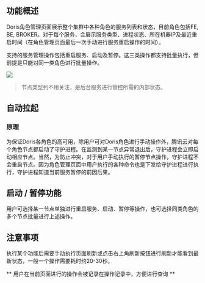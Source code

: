 ## 功能概述

Doris角色管理页面展示整个集群中各种角色的服务列表和状态，目前角色包括FE, BE, BROKER。对于每个服务，会展示服务类型、进程状态、所在机器IP及最近重启时间（在角色管理页面最后一次手动进行服务重启操作的时间）。

支持的服务管理操作包括重启服务、启动及暂停。这三类操作都支持批量执行，但前提是只能对同一类角色进行批量操作。

![](https://qcloudimg.tencent-cloud.cn/raw/c4fbfb82092c8e240229f93d41896aab.jpg)

> 节点类型列不用关注，是后台服务进行管控所需的内部状态。

## 自动拉起

### 原理

为保证Doris各角色的高可用，除用户可对Doris角色进行手动操作外，腾讯云对每个角色节点都启动了守护进程。在监测到某一节点异常退出后，守护进程会立即启动相应节点。当然，为防止冲突，对于用户手动执行的暂停节点操作，守护进程不会重启节点。因为角色管理页面中用户执行的各种命令也是下发给守护进程进行执行，守护进程知道当前服务暂停的前因后果。


## 启动 / 暂停功能

用户可选择某一节点单独进行重启服务、启动、暂停等操作，也可选择同类角色的多个节点批量进行上述操作。


## 注意事项
执行某个功能后需要手动执行页面刷新或点击右上角刷新按钮进行刷新才能看到最新状态，一般一个操作需要耗时约20-30秒。

** 用户在当前页面进行的操作会被记录在操作记录中，方便进行查询 **